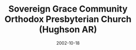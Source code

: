 ---
date: &id001 2002-10-18
end_date: null
location:
  address: 7201 Hughson Avenue
  city: Hughson
  state: AR
minister:
- end: 1999-01-01
  name: Sal Solis
  start: 1998-01-01
  type: Supply Pastor
- end: 2002-01-01
  name: Mark Richline
  start: 2000-01-01
  type: Evangelist
- end: 2011-01-01
  name: Mark Richline
  start: 2002-01-01
  type: Pastor
- end: null
  name: Mark R. Wheat
  start: 2012-01-01
  type: Pastor
ministers:
- Sal Solis
- Mark Richline
- Mark Richline
- Mark R. Wheat
name: Sovereign Grace Community Orthodox Presbyterian Church
names:
- end: 2002-10-18
  name: Sovereign Grace Community Orthodox Presbyterian Chapel
  start: 1998-12-17
- end: null
  name: Sovereign Grace Community Orthodox Presbyterian Church
  start: 2002-10-18
origination_date: *id001
raw_data: "AR\nHughson\n\nSovereign Grace Community Orthodox Presbyterian Chapel \
  \ (December 17, 1998\u2013October 18, 2002)\nSovereign Grace Community Orthodox\
  \ Presbyterian Church  (October 18, 2002\u2013 )\n7201 Hughson Avenue\nSupply: Sal\
  \ Solis, 1998\u201399\nEvangelist: Mark Richline, 2000\u20132002\nPastors: Mark\
  \ Richline, 2002\u201311\nMark R. Wheat, 2012\u2013"
received_from: null
states:
- AR
status:
  active: true
  end_date: null
  reason: null
  received_from: null
  withdrawal_to: null
title: Sovereign Grace Community Orthodox Presbyterian Church (Hughson AR)
year_established:
- 2002

---